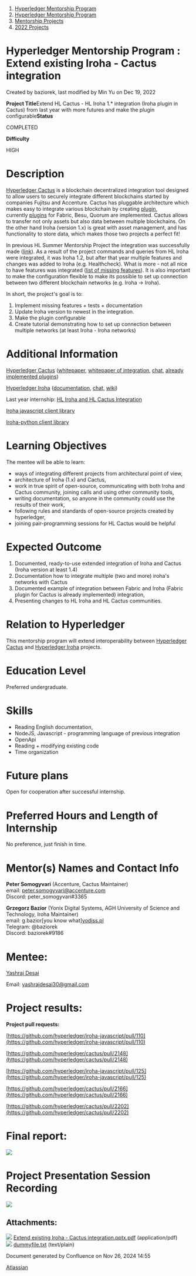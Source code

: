 1. [Hyperledger Mentorship Program](index.html)
2. [Hyperledger Mentorship Program](Hyperledger-Mentorship-Program_21954571.html)
3. [Mentorship Projects](Mentorship-Projects_21954604.html)
4. [2022 Projects](2022-Projects_21954800.html)

# Hyperledger Mentorship Program : Extend existing Iroha - Cactus integration

Created by baziorek, last modified by Min Yu on Dec 19, 2022

**Project Title**Extend HL Cactus - HL Iroha 1.* integration (Iroha plugin in Cactus) from last year with more futures and make the plugin configurable**Status**

COMPLETED

**Difficulty**

HIGH

# Description

[Hyperledger Cactus](https://www.hyperledger.org/use/cactus) is a blockchain decentralized integration tool designed to allow users to securely integrate different blockchains started by companies Fujitsu and Accenture. Cactus has pluggable architecture which makes easy to integrate various blockchain by creating [plugin](https://github.com/hyperledger-labs/blockchain-integration-framework/files/4228021/hyperledger-blockchain-integration-framework-whitepaper.pdf), currently [plugins](https://github.com/hyperledger/cactus/blob/main/whitepaper/whitepaper.md#561-ledger-connector-plugins) for Fabric, Besu, Quorum are implemented. Cactus allows to transfer not only assets but also data between multiple blockchains. On the other hand Iroha (version 1.x) is great with asset management, and has functionality to store data, which makes those two projects a perfect fit!

In previous HL Summer Mentorship Project the integration was successfully made ([link](https://lf-hyperledger.atlassian.net/wiki/display/INTERN/HL+Iroha+and+HL+Cactus+Integration)). As a result of the project commands and queries from HL Iroha were integrated, it was Iroha 1.2, but after that year multiple features and changes was added to Iroha (e.g. Healthcheck). What is more - not all nice to have features was integrated ([list of missing features](https://github.com/hyperledger/cactus/issues?q=is%3Aissue%20is%3Aopen%20label%3Airoha)). It is also important to make the configuration flexible to make its possible to set up connection between two different blockchain networks (e.g. Iroha → Iroha).

In short, the project's goal is to:

1. Implement missing features + tests + documentation
2. Update Iroha version to newest in the integration.
3. Make the plugin configurable
4. Create tutorial demonstrating how to set up connection between multiple networks (at least Iroha - Iroha networks)

# Additional Information

[Hyperledger Cactus](https://www.hyperledger.org/use/cactus) ([whitepaper](https://github.com/hyperledger/cactus/blob/main/whitepaper/whitepaper.md), [whitepaper of integration](https://github.com/hyperledger-labs/blockchain-integration-framework/files/4228021/hyperledger-blockchain-integration-framework-whitepaper.pdf), [chat](https://chat.hyperledger.org/channel/cactus), [already implemented plugins](https://github.com/hyperledger/cactus/tree/main/packages))

[Hyperledger Iroha](https://www.hyperledger.org/use/iroha) ([documentation](https://iroha.readthedocs.io/en/master/), [chat,](https://chat.hyperledger.org/channel/iroha) [wiki](https://lf-hyperledger.atlassian.net/wiki/display/iroha/Hyperledger+Iroha))

Last year internship: [HL Iroha and HL Cactus Integration](https://lf-hyperledger.atlassian.net/wiki/display/INTERN/HL+Iroha+and+HL+Cactus+Integration)

[Iroha javascript client library](https://github.com/hyperledger/iroha-javascript)

[Iroha-python client library](https://github.com/hyperledger/iroha-python)

# Learning Objectives

The mentee will be able to learn:

- ways of integrating different projects from architectural point of view,
- architecture of Iroha (1.x) and Cactus,
- work in true spirit of open-source, communicating with both Iroha and Cactus community, joining calls and using other community tools,
- writing documentation, so anyone in the community could use the results of their work,
- following rules and standards of open-source projects created by hyperledger,
- joining pair-programming sessions for HL Cactus would be helpful

# Expected Outcome

1. Documented, ready-to-use extended integration of Iroha and Cactus (Iroha version at least 1.4)
2. Documentation how to integrate multiple (two and more) iroha's networks with Cactus
3. Documented example of integration between Fabric and Iroha (Fabric plugin for Cactus is already implemented) integration,
4. Presenting changes to HL Iroha and HL Cactus communities.

# Relation to Hyperledger

This mentorship program will extend interoperability between [Hyperledger Cactus](https://www.hyperledger.org/use/cactus) and [Hyperledger Iroha](https://www.hyperledger.org/use/iroha) projects.

# Education Level

Preferred undergraduate.

# Skills

- Reading English documentation,
- NodeJS, Javascript - programming language of previous integration
- OpenApi
- Reading + modifying existing code
- Time organization

# Future plans

Open for cooperation after successful internship.

# Preferred Hours and Length of Internship

No preference, just finish in time.

# Mentor(s) Names and Contact Info

**Peter Somogyvari** (Accenture, Cactus Maintainer)  
email: peter.somogyvari@accenture.com  
Discord: peter\_somogyvari#3365

**Grzegorz Bazior** (Yonix Digital Systems, AGH University of Science and Technology, Iroha Maintainer)  
email: g.bazior\[you know what][yodiss.pl](http://yodiss.pl)  
Telegram: @baziorek  
Discord: baziorek#9186

# Mentee:

[Yashraj Desai](https://lf-hyperledger.atlassian.net/wiki/people/62cbca8e2c801edc3284953d?ref=confluence)

Email: yashrajdesai30@gmail.com

# Project results:

**Project pull requests:** 

[https://github.com/hyperledger/iroha-javascript/pull/110](https://github.com/hyperledger/iroha-javascript/pull/110)

[https://github.com/hyperledger/cactus/pull/2148](https://github.com/hyperledger/cactus/pull/2148)

[https://github.com/hyperledger/iroha-javascript/pull/125](https://github.com/hyperledger/iroha-javascript/pull/125)

[https://github.com/hyperledger/cactus/pull/2166](https://github.com/hyperledger/cactus/pull/2166)

[https://github.com/hyperledger/cactus/pull/2202](https://github.com/hyperledger/cactus/pull/2202)

# Final report:

[![](attachments/thumbnails/21954791/21967116)](attachments/21954791/21967116.pdf)

# Project Presentation Session Recording

![](plugins/servlet/confluence/placeholder/unknown-attachment)

## Attachments:

![](images/icons/bullet_blue.gif) [Extend existing Iroha - Cactus integration.pptx.pdf](attachments/21954791/21967116.pdf) (application/pdf)  
![](images/icons/bullet_blue.gif) [dummyfile.txt](attachments/21954791/21967117.txt) (text/plain)

Document generated by Confluence on Nov 26, 2024 14:55

[Atlassian](http://www.atlassian.com/)
